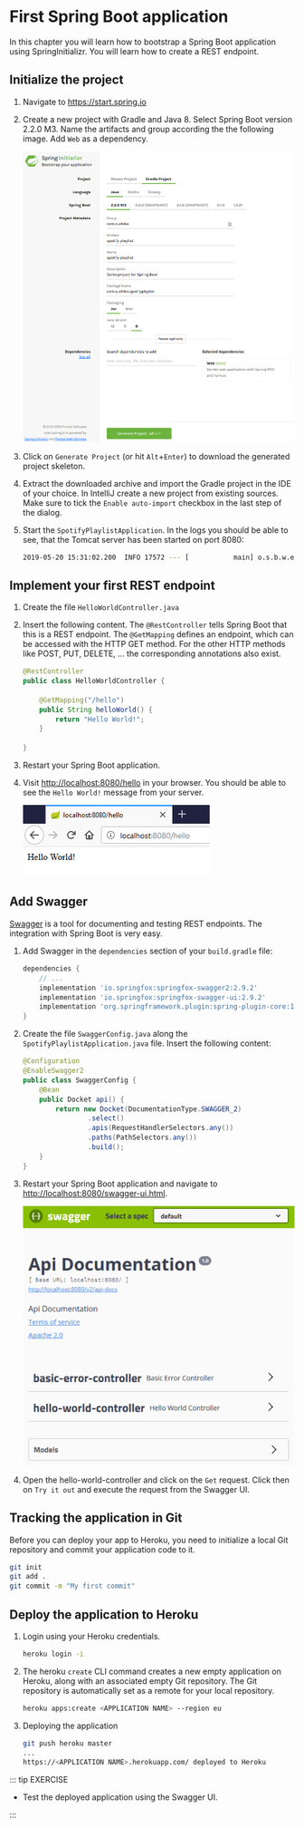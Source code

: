 # First Spring Boot application

In this chapter you will learn how to bootstrap a Spring Boot application using SpringInitializr.
You will learn how to create a REST endpoint.

## Initialize the project

1. Navigate to <https://start.spring.io>
2. Create a new project with Gradle and Java 8.
Select Spring Boot version 2.2.0 M3.
Name the artifacts and group according the the following image.
Add `Web` as a dependency.

    ![Screenshot of the Spring Initializr website](./figures/initializr.png)

3. Click on `Generate Project` (or hit `Alt`+`Enter`) to download the generated project skeleton.
4. Extract the downloaded archive and import the Gradle project in the IDE of your choice.
In IntelliJ create a new project from existing sources.
Make sure to tick the `Enable auto-import` checkbox in the last step of the dialog.
5. Start the `SpotifyPlaylistApplication`.
In the logs you should be able to see, that the Tomcat server has been started on port 8080:

    ```bash
    2019-05-20 15:31:02.200  INFO 17572 --- [           main] o.s.b.w.embedded.tomcat.TomcatWebServer  : Tomcat started on port(s): 8080 (http) with context path ''
    ```

## Implement your first REST endpoint

1. Create the file `HelloWorldController.java`
2. Insert the following content.
The `@RestController` tells Spring Boot that this is a REST endpoint.
The `@GetMapping` defines an endpoint, which can be accessed with the HTTP GET method.
For the other HTTP methods like POST, PUT, DELETE, ... the corresponding annotations also exist.

    ```java
    @RestController
    public class HelloWorldController {

        @GetMapping("/hello")
        public String helloWorld() {
            return "Hello World!";
        }

    }
    ```

3. Restart your Spring Boot application.
4. Visit <http://localhost:8080/hello> in your browser.
You should be able to see the `Hello World!` message from your server.

    ![Hello World from the Spring Boot application](./figures/helloworld.png)

## Add Swagger

[Swagger](https://swagger.io/) is a tool for documenting and testing REST endpoints.
The integration with Spring Boot is very easy.

1. Add Swagger in the `dependencies` section of your `build.gradle` file:

    ```groovy
    dependencies {
        // ...
        implementation 'io.springfox:springfox-swagger2:2.9.2'
        implementation 'io.springfox:springfox-swagger-ui:2.9.2'
        implementation 'org.springframework.plugin:spring-plugin-core:1.2.0.RELEASE'
    }
    ```

2. Create the file `SwaggerConfig.java` along the `SpotifyPlaylistApplication.java` file.
Insert the following content:

    ```java
    @Configuration
    @EnableSwagger2
    public class SwaggerConfig {
        @Bean
        public Docket api() {
            return new Docket(DocumentationType.SWAGGER_2)
                    .select()
                    .apis(RequestHandlerSelectors.any())
                    .paths(PathSelectors.any())
                    .build();
        }
    }
    ```

3. Restart your Spring Boot application and navigate to <http://localhost:8080/swagger-ui.html>.

    ![Swagger startup screen](./figures/swagger.png)

4. Open the hello-world-controller and click on the `Get` request.
Click then on `Try it out` and execute the request from the Swagger UI.

## Tracking the application in Git

Before you can deploy your app to Heroku, you need to initialize a local Git repository and commit your application code to it.

```bash
git init
git add .
git commit -m "My first commit"
```

## Deploy the application to Heroku

1. Login using your Heroku credentials.

    ```bash
    heroku login -i
    ```

2. The heroku `create` CLI command creates a new empty application on Heroku, along with an associated empty Git repository. The Git repository is automatically set as a remote for your local repository.

    ```bash
    heroku apps:create <APPLICATION NAME> --region eu
    ```

3. Deploying the application

    ```bash
    git push heroku master
    ...
    https://<APPLICATION NAME>.herokuapp.com/ deployed to Heroku
    ```

::: tip EXERCISE

* Test the deployed application using the Swagger UI.

:::